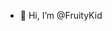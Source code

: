 - 👋 Hi, I’m @FruityKid
<!---
FruityKid/FruityKid is a ✨ special ✨ repository because its `README.md` (this file) appears on your GitHub profile.
You can click the Preview link to take a look at your changes.
--->
